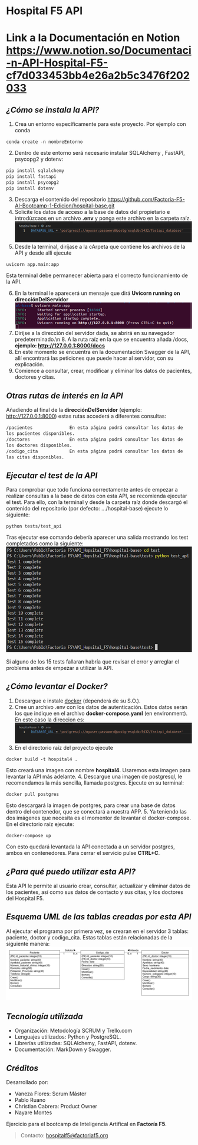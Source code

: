 # Hospital F5 API

# Link a la Documentación en Notion https://www.notion.so/Documentaci-n-API-Hospital-F5-cf7d033453bb4e26a2b5c3476f202033

## ***¿Cómo se instala la API?***
1. Crea un entorno específicamente para este proyecto. Por ejemplo con conda 
```
conda create -n nombreEntorno
```
2. Dentro de este entorno será necesario instalar SQLAlchemy , FastAPI, psycopg2 y dotenv:
```
pip install sqlalchemy
pip install fastapi
pip install psycopg2
pip install dotenv
```
3. Descarga el contenido del repositorio https://github.com/Factoria-F5-AI-Bootcamp-1-Edicion/hospital-base.git
4. Solicite los datos de acceso a la base de datos del propietario e introdúzcaos en un archivo **.env** y ponga este archivo en la carpeta raíz. ![datos sensibles](img/basedatos.png)
5. Desde la terminal, diríjase a la cArpeta que contiene los archivos de la API y desde allí ejecute
```
uvicorn app.main:app
```
   Esta terminal debe permanecer abierta para el correcto funcionamiento de la API.

6. En la terminal le aparecerá un mensaje que dirá **Uvicorn running on direcciónDelServidor** ![Uvicorn running on direcciónServidor](img/uvicorn.png)
7. Diríjse a la dirección del servidor dada, se abrirá en su navegador predeterminado.\n 8. A la ruta raíz en la que se encuentra añada /docs, **ejemplo: http://127.0.0.1:8000/docs**
7. En este momento se encuentra en la documentación Swagger de la API, allí encontrará las peticiones que puede hacer al servidor, con su explicación.
8. Comience a consultar, crear, modificar y eliminar los datos de pacientes, doctores y citas.

## ***Otras rutas de interés en la API***

Añadiendo al final de la **direcciónDelServidor** (ejemplo: http://127.0.0.1:8000) estas rutas accederá a diferentes consultas:
```
/pacientes              En esta página podrá consultar los datos de los pacientes disponibles.
/doctores               En esta página podrá consultar los datos de los doctores disponibles.
/codigo_cita            En esta página podrá consultar los datos de las citas disponibles.
```

## ***Ejecutar el test de la API***

Para comprobar que todo funciona correctamente antes de empezar a realizar consultas a la base de datos con esta API, se recomienda ejecutar el test. Para ello, con la terminal y desde la carpeta raíz donde descargó el contenido del repositorio (por defecto: .../hospital-base) ejecute lo siguiente:
```
python tests/test_api
```
Tras ejecutar ese comando debería aparecer una salida mostrando los test completados como la siguiente:
![test](img/test.png)

Si alguno de los 15 tests fallaran habría que revisar el error y arreglar el problema antes de empezar a utilizar la API.

## ***¿Cómo levantar el Docker?***

1. Descargue e instale [docker](https://docs.docker.com/engine/install/ubuntu/) (dependerá de su S.O.).
2. Cree un archivo .env con los datos de autenticación. Estos datos serán los que indique en el archivo **docker-compose.yaml** (en environment). En este caso la direccion es:
![direccion](img/basedatos.png)
3. En el directorio raíz del proyecto ejecute
```
docker build -t hospital4 .
```
Esto creará una imagen con nombre **hospital4**. Usaremos esta imagen para levantar la API más adelante.
4. Descargue una imagen de postgresql, le recomendamos la más sencilla, llamada postgres. Ejecute en su terminal:
```
docker pull postgres
```
Esto descargará la imagen de postgres, para crear una base de datos dentro del contenedor, que se conectará a nuestra APP.
5. Ya teniendo las dos imágenes que necesita es el momentor de levantar el docker-compose. En el directorio raíz ejecute:
```
docker-compose up
```
Con esto quedará levantada la API conectada a un servidor postgres, ambos en contenedores. Para cerrar el servicio pulse **CTRL+C**.

## ***¿Para qué puedo utilizar esta API?***

Esta API le permite al usuario crear, consultar, actualizar y eliminar datos de los pacientes, así como sus datos de contacto y sus citas, y los doctores del Hospital F5.

## ***Esquema UML de las tablas creadas por esta API***

Al ejecutar el programa por primera vez, se crearan en el servidor 3 tablas: paciente, doctor y codigo_cita. Estas tablas están relacionadas de la siguiente manera:
![esquemauml](img/esquema.png)

## ***Tecnología utilizada***

- Organización: Metodología SCRUM y Trello.com
- Lenguajes utilizados: Python y PostgreSQL.
- Librerías utilizadas: SQLAlchemy, FastAPI, dotenv.
- Documentación: MarkDown y Swagger.

## ***Créditos***

Desarrollado por: 

- Vaneza Flores: Scrum Máster
- Pablo Ruano
- Christian Cabrera: Product Owner
- Nayare Montes

Ejercicio para el bootcamp de Inteligencia Artifical en **Factoría F5**.
> Contacto: hospitalf5@factoriaf5.org 
